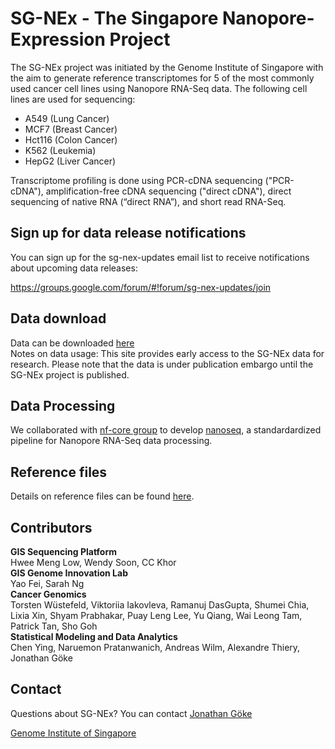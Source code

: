 # SG-NEx - The Singapore Nanopore-Expression Project

The SG-NEx project was initiated by the Genome Institute of Singapore with the aim to generate reference transcriptomes for 5 of the most commonly used cancer cell lines using Nanopore RNA-Seq data. The following cell lines are used for sequencing:

* A549 (Lung Cancer)    
* MCF7 (Breast Cancer)   
* Hct116 (Colon Cancer)
* K562 (Leukemia)  
* HepG2 (Liver Cancer)     
   

Transcriptome profiling is done using PCR-cDNA sequencing ("PCR-cDNA"), amplification-free cDNA sequencing ("direct cDNA"), direct sequencing of native RNA (“direct RNA”), and short read RNA-Seq.

## Sign up for data release notifications 
You can sign up for the sg-nex-updates email list to receive notifications about upcoming data releases: 

https://groups.google.com/forum/#!forum/sg-nex-updates/join

## Data download
Data can be downloaded [here](DATA.md)     
Notes on data usage: This site provides early access to the SG-NEx data for research. Please note that the data is under publication embargo until the SG-NEx project is published.

## Data Processing

We collaborated with [nf-core group](https://github.com/nf-core) to develop [nanoseq](https://github.com/nf-core/nanoseq), a standardardized pipeline for Nanopore RNA-Seq data processing.


## Reference files
Details on reference files can be found [here](ANNOTATIONS.md).


## Contributors
**GIS Sequencing Platform**            
Hwee Meng Low, Wendy Soon, CC Khor     
**GIS Genome Innovation Lab**        
Yao Fei, Sarah Ng    
**Cancer Genomics**            
Torsten Wüstefeld, Viktoriia Iakovleva, Ramanuj DasGupta, Shumei Chia, Lixia Xin, Shyam Prabhakar, Puay Leng Lee, Yu Qiang, Wai Leong Tam, Patrick Tan, Sho Goh     
**Statistical Modeling and Data Analytics**                     
Chen Ying, Naruemon Pratanwanich, Andreas Wilm, Alexandre Thiery, Jonathan Göke


## Contact

Questions about SG-NEx? You can contact [Jonathan Göke](https://www.a-star.edu.sg/gis/our-people/faculty-staff)

[Genome Institute of Singapore](https://www.a-star.edu.sg/gis/)



